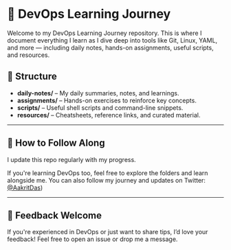 # 🚀 DevOps Learning Journey

Welcome to my DevOps Learning Journey repository. This is where I document everything I learn as I dive deep into tools like Git, Linux, YAML, and more — including daily notes, hands-on assignments, useful scripts, and resources.

## 📁 Structure

- **daily-notes/** – My daily summaries, notes, and learnings.
- **assignments/** – Hands-on exercises to reinforce key concepts.
- **scripts/** – Useful shell scripts and command-line snippets.
- **resources/** – Cheatsheets, reference links, and curated material.

---

## 🔄 How to Follow Along

I update this repo regularly with my progress.

If you're learning DevOps too, feel free to explore the folders and learn alongside me. You can also follow my journey and updates on Twitter: [@AakritDas](https://x.com/AakritDas))

---

## 🙏 Feedback Welcome

If you're experienced in DevOps or just want to share tips, I’d love your feedback! Feel free to open an issue or drop me a message.
